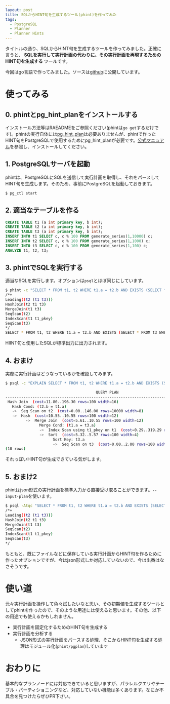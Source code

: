 ```yaml
---
layout: post
title: SQLからHINT句を生成するツール(phint)を作ってみた
tags:
  - PostgreSQL
  - Planner
  - Planner Hints
---
```


タイトルの通り、SQLからHINT句を生成するツールを作ってみました。正確に言うと、 **SQLを実行して実行計画の代わりに、その実行計画を再現するためのHINT句を生成する** ツールです。

今回はgo言語で作ってみました。ソースは[github](https://github.com/MasahikoSawada/phint)に公開しています。

# 使ってみる

## 0. phintとpg_hint_planをインストールする

インストール方法等はRAEADMEをご参照ください(phintは`go get`するだけです)。phintの実行自体には[pg_hint_plan](http://pghintplan.osdn.jp/pg_hint_plan-ja.html)は必要ありませんが、phintで作ったHINT句をPostgreSQLで使用するためにpg_hint_planが必要です。[公式マニュアル](http://pghintplan.osdn.jp/pg_hint_plan-ja.html#install)を参照し、インストールしてください。

## 1. PostgreSQLサーバを起動

phintは、PostgreSQLにSQLを送信して実行計画を取得し、それをパースしてHINT句を生成します。そのため、事前にPostgreSQLを起動しておきます。

```bash
$ pg_ctl start
```

## 2. 適当なテーブルを作る

```sql
CREATE TABLE t1 (a int primary key, b int);
CREATE TABLE t2 (a int primary key, b int);
CREATE TABLE t3 (a int primary key, b int);
INSERT INTO t1 SELECT c, c % 100 FROM generate_series(1,10000) c;
INSERT INTO t2 SELECT c, c % 100 FROM generate_series(1,1000) c;
INSERT INTO t3 SELECT c, c % 100 FROM generate_series(1,100) c;
ANALYZE t1, t2, t3;
```

## 3. phintでSQLを実行する

適当なSQLを実行します。オプションは`psql`とほぼ同じにしています。

```bash
$ phint -c "SELECT * FROM t1, t2 WHERE t1.a = t2.b AND EXISTS (SELECT * FROM t3 WHERE a = t1.a);"
/*+
Leading((t2 (t1 t3)))
HashJoin(t2 t1 t3)
MergeJoin(t1 t3)
SeqScan(t2)
IndexScan(t1 t1_pkey)
SeqScan(t3)
*/
SELECT * FROM t1, t2 WHERE t1.a = t2.b AND EXISTS (SELECT * FROM t3 WHERE a = t1.a);
```

HIINT句と使用したSQLが標準出力に出力されます。

## 4. おまけ

実際に実行計画はどうなっているかを確認してみます。

```bash
$ psql -c "EXPLAIN SELECT * FROM t1, t2 WHERE t1.a = t2.b AND EXISTS (SELECT * FROM t3 WHERE a = t1.a);"

                                        QUERY PLAN
------------------------------------------------------------------------------------------
 Hash Join  (cost=11.80..196.30 rows=100 width=16)
   Hash Cond: (t2.b = t1.a)
   ->  Seq Scan on t2  (cost=0.00..146.00 rows=10000 width=8)
   ->  Hash  (cost=10.55..10.55 rows=100 width=12)
         ->  Merge Join  (cost=5.61..10.55 rows=100 width=12)
               Merge Cond: (t1.a = t3.a)
               ->  Index Scan using t1_pkey on t1  (cost=0.29..319.29 rows=10000 width=8)
               ->  Sort  (cost=5.32..5.57 rows=100 width=4)
                     Sort Key: t3.a
                     ->  Seq Scan on t3  (cost=0.00..2.00 rows=100 width=4)
(10 rows)
```

それっぽいHINT句が生成できている気がします。

## 5. おまけ2

phintはjson形式の実行計画を標準入力から直接受け取ることができます。`--input-plan`を使います。

```bash
$ psql -Atqc "SELECT * FROM t1, t2 WHERE t1.a = t2.b AND EXISTS (SELECT * FROM t3 WHERE a = t1.a);" | phint --input-plan
/*+
Leading((t2 (t1 t3)))
HashJoin(t2 t1 t3)
MergeJoin(t1 t3)
SeqScan(t2)
IndexScan(t1 t1_pkey)
SeqScan(t3)
*/
```

もともと、既にファイルなどに保存している実行計画からHINT句を作るために作ったオプションですが、今はjson形式しか対応していないので、今は出番はなさそうです。

# 使い道

元々実行計画を操作して色々試したいなと思い、その初期値を生成するツールとしてphintを作ったので、そのような用途には使えると思います。その他、以下の用途でも使えるかもしれません。

* 実行計画を固定化するためのHINT句を生成する
* 実行計画を分析する
  * JSON形式の実行計画をパースする処理、そこからHINT句を生成する処理はモジュール化(`phint/pgplan`)しています

# おわりに

基本的なプランノードには対応できていると思いますが、パラレルクエリやテーブル・パーティショニングなど、対応していない機能は多くあります。なにか不具合を見つけたらぜひPR下さい。